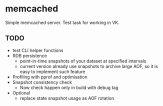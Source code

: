 # memcached
Simple memcached server. Test task for working in VK.


## TODO
* test CLI helper functions
* RDB persistence
  * point-in-time snapshots of your dataset at specified intervals
  * current version already use snapshots to archive large AOF, so it is easy to implement such feature
* Profiling with pprof and optimisation
* Snapshot consistency check
  * Now check happen only in build with debug tag
* Optional
  * replace state snapshot usage as AOF rotation
